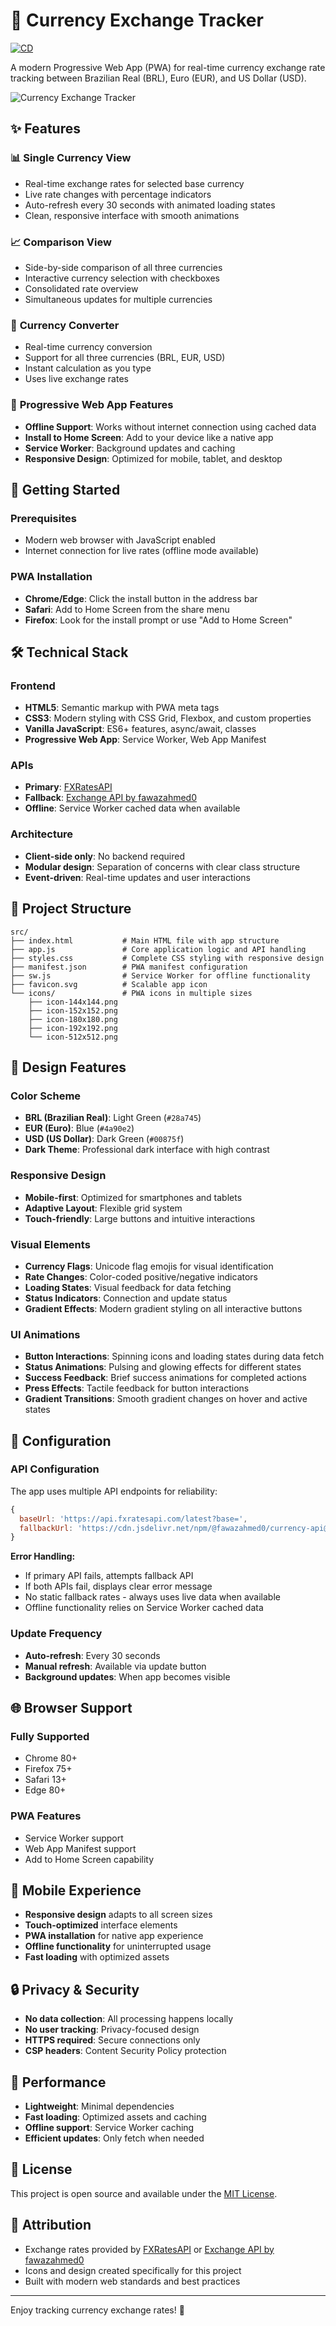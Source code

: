 # 💱 Currency Exchange Tracker

[![CD](https://github.com/wlsf82/currency-exchange-tracker/actions/workflows/cd.yml/badge.svg)](https://github.com/wlsf82/currency-exchange-tracker/actions)

A modern Progressive Web App (PWA) for real-time currency exchange rate tracking between Brazilian Real (BRL), Euro (EUR), and US Dollar (USD).

![Currency Exchange Tracker](src/icons/icon-192x192.png)

## ✨ Features

### 📊 **Single Currency View**

- Real-time exchange rates for selected base currency
- Live rate changes with percentage indicators
- Auto-refresh every 30 seconds with animated loading states
- Clean, responsive interface with smooth animations

### 📈 **Comparison View**

- Side-by-side comparison of all three currencies
- Interactive currency selection with checkboxes
- Consolidated rate overview
- Simultaneous updates for multiple currencies

### 💱 **Currency Converter**

- Real-time currency conversion
- Support for all three currencies (BRL, EUR, USD)
- Instant calculation as you type
- Uses live exchange rates

### 🔄 **Progressive Web App Features**

- **Offline Support**: Works without internet connection using cached data
- **Install to Home Screen**: Add to your device like a native app
- **Service Worker**: Background updates and caching
- **Responsive Design**: Optimized for mobile, tablet, and desktop

## 🚀 Getting Started

### Prerequisites

- Modern web browser with JavaScript enabled
- Internet connection for live rates (offline mode available)

### PWA Installation

- **Chrome/Edge**: Click the install button in the address bar
- **Safari**: Add to Home Screen from the share menu
- **Firefox**: Look for the install prompt or use "Add to Home Screen"

## 🛠️ Technical Stack

### Frontend

- **HTML5**: Semantic markup with PWA meta tags
- **CSS3**: Modern styling with CSS Grid, Flexbox, and custom properties
- **Vanilla JavaScript**: ES6+ features, async/await, classes
- **Progressive Web App**: Service Worker, Web App Manifest

### APIs

- **Primary**: [FXRatesAPI](https://fxratesapi.com)
- **Fallback**: [Exchange API by fawazahmed0](https://github.com/fawazahmed0/exchange-api)
- **Offline**: Service Worker cached data when available

### Architecture

- **Client-side only**: No backend required
- **Modular design**: Separation of concerns with clear class structure
- **Event-driven**: Real-time updates and user interactions

## 📁 Project Structure

```text
src/
├── index.html           # Main HTML file with app structure
├── app.js               # Core application logic and API handling
├── styles.css           # Complete CSS styling with responsive design
├── manifest.json        # PWA manifest configuration
├── sw.js                # Service Worker for offline functionality
├── favicon.svg          # Scalable app icon
└── icons/               # PWA icons in multiple sizes
    ├── icon-144x144.png
    ├── icon-152x152.png
    ├── icon-180x180.png
    ├── icon-192x192.png
    └── icon-512x512.png
```

## 🎨 Design Features

### Color Scheme

- **BRL (Brazilian Real)**: Light Green (`#28a745`)
- **EUR (Euro)**: Blue (`#4a90e2`)
- **USD (US Dollar)**: Dark Green (`#00875f`)
- **Dark Theme**: Professional dark interface with high contrast

### Responsive Design

- **Mobile-first**: Optimized for smartphones and tablets
- **Adaptive Layout**: Flexible grid system
- **Touch-friendly**: Large buttons and intuitive interactions

### Visual Elements

- **Currency Flags**: Unicode flag emojis for visual identification
- **Rate Changes**: Color-coded positive/negative indicators
- **Loading States**: Visual feedback for data fetching
- **Status Indicators**: Connection and update status
- **Gradient Effects**: Modern gradient styling on all interactive buttons

### UI Animations

- **Button Interactions**: Spinning icons and loading states during data fetch
- **Status Animations**: Pulsing and glowing effects for different states
- **Success Feedback**: Brief success animations for completed actions
- **Press Effects**: Tactile feedback for button interactions
- **Gradient Transitions**: Smooth gradient changes on hover and active states

## 🔧 Configuration

### API Configuration

The app uses multiple API endpoints for reliability:

```javascript
{
  baseUrl: 'https://api.fxratesapi.com/latest?base=',
  fallbackUrl: 'https://cdn.jsdelivr.net/npm/@fawazahmed0/currency-api@latest/v1/currencies/'
}
```

**Error Handling:**

- If primary API fails, attempts fallback API
- If both APIs fail, displays clear error message
- No static fallback rates - always uses live data when available
- Offline functionality relies on Service Worker cached data

### Update Frequency

- **Auto-refresh**: Every 30 seconds
- **Manual refresh**: Available via update button
- **Background updates**: When app becomes visible

## 🌐 Browser Support

### Fully Supported

- Chrome 80+
- Firefox 75+
- Safari 13+
- Edge 80+

### PWA Features

- Service Worker support
- Web App Manifest support
- Add to Home Screen capability

## 📱 Mobile Experience

- **Responsive design** adapts to all screen sizes
- **Touch-optimized** interface elements
- **PWA installation** for native app experience
- **Offline functionality** for uninterrupted usage
- **Fast loading** with optimized assets

## 🔒 Privacy & Security

- **No data collection**: All processing happens locally
- **No user tracking**: Privacy-focused design
- **HTTPS required**: Secure connections only
- **CSP headers**: Content Security Policy protection

## 🚀 Performance

- **Lightweight**: Minimal dependencies
- **Fast loading**: Optimized assets and caching
- **Offline support**: Service Worker caching
- **Efficient updates**: Only fetch when needed

## 📄 License

This project is open source and available under the [MIT License](LICENSE).

## 🔗 Attribution

- Exchange rates provided by [FXRatesAPI](https://fxratesapi.com) or [Exchange API by fawazahmed0](https://github.com/fawazahmed0/exchange-api)
- Icons and design created specifically for this project
- Built with modern web standards and best practices

---

Enjoy tracking currency exchange rates! 💱
